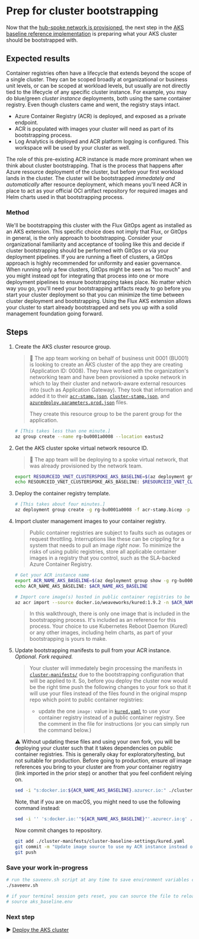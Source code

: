 # Prep for cluster bootstrapping

Now that the [hub-spoke network is provisioned](./04-networking.md), the next step in the [AKS baseline reference implementation](./) is preparing what your AKS cluster should be bootstrapped with.

## Expected results

Container registries often have a lifecycle that extends beyond the scope of a single cluster. They can be scoped broadly at organizational or business unit levels, or can be scoped at workload levels, but usually are not directly tied to the lifecycle of any specific cluster instance. For example, you may do blue/green _cluster instance_ deployments, both using the same container registry. Even though clusters came and went, the registry stays intact.

* Azure Container Registry (ACR) is deployed, and exposed as a private endpoint.
* ACR is populated with images your cluster will need as part of its bootstrapping process.
* Log Analytics is deployed and ACR platform logging is configured. This workspace will be used by your cluster as well.

The role of this pre-existing ACR instance is made more prominant when we think about cluster bootstrapping. That is the process that happens after Azure resource deployment of the cluster, but before your first workload lands in the cluster. The cluster will be bootstrapped _immedately and automatically_ after resource deployment, which means you'll need ACR in place to act as your official OCI artifact repository for required images and Helm charts used in that bootstrapping process.

### Method

We'll be bootstrapping this cluster with the Flux GitOps agent as installed as an AKS extension. This specific choice does not imply that Flux, or GitOps in general, is the only approach to bootstrapping. Consider your organizational familiarity and acceptance of tooling like this and decide if cluster bootstrapping should be performed with GitOps or via your deployment pipelines. If you are running a fleet of clusters, a GitOps approach is highly recommended for uniformity and easier governance. When running only a few clusters, GitOps might be seen as "too much" and you might instead opt for integrating that process into one or more deployment pipelines to ensure bootstrapping takes place. No matter which way you go, you'll need your bootstrapping artifacts ready to go before you start your cluster deployment so that you can minimize the time between cluster deployment and bootstrapping. Using the Flux AKS extension allows your cluster to start already bootstrapped and sets you up with a solid management foundation going forward.

## Steps

1. Create the AKS cluster resource group.

   > :book: The app team working on behalf of business unit 0001 (BU001) is looking to create an AKS cluster of the app they are creating (Application ID: 0008). They have worked with the organization's networking team and have been provisioned a spoke network in which to lay their cluster and network-aware external resources into (such as Application Gateway). They took that information and added it to their [`acr-stamp.json`](./acr-stamp.json), [`cluster-stamp.json`](./cluster-stamp.json), and [`azuredeploy.parameters.prod.json`](./azuredeploy.parameters.prod.json) files.
   >
   > They create this resource group to be the parent group for the application.

   ```bash
   # [This takes less than one minute.]
   az group create --name rg-bu0001a0008 --location eastus2
   ```

1. Get the AKS cluster spoke virtual network resource ID.

   > :book: The app team will be deploying to a spoke virtual network, that was already provisioned by the network team.

   ```bash
   export RESOURCEID_VNET_CLUSTERSPOKE_AKS_BASELINE=$(az deployment group show -g rg-enterprise-networking-spokes -n spoke-BU0001A0008 --query properties.outputs.clusterVnetResourceId.value -o tsv)
   echo RESOURCEID_VNET_CLUSTERSPOKE_AKS_BASELINE: $RESOURCEID_VNET_CLUSTERSPOKE_AKS_BASELINE
   ```

1. Deploy the container registry template.

   ```bash
   # [This takes about four minutes.]
   az deployment group create -g rg-bu0001a0008 -f acr-stamp.bicep -p targetVnetResourceId=${RESOURCEID_VNET_CLUSTERSPOKE_AKS_BASELINE} location=eastus2
   ```

1. Import cluster management images to your container registry.

   > Public container registries are subject to faults such as outages or request throttling. Interruptions like these can be crippling for a system that needs to pull an image _right now_. To minimize the risks of using public registries, store all applicable container images in a registry that you control, such as the SLA-backed Azure Container Registry.

   ```bash
   # Get your ACR instance name
   export ACR_NAME_AKS_BASELINE=$(az deployment group show -g rg-bu0001a0008 -n acr-stamp --query properties.outputs.containerRegistryName.value -o tsv)
   echo ACR_NAME_AKS_BASELINE: $ACR_NAME_AKS_BASELINE

   # Import core image(s) hosted in public container registries to be used during bootstrapping
   az acr import --source docker.io/weaveworks/kured:1.9.2 -n $ACR_NAME_AKS_BASELINE
   ```

   > In this walkthrough, there is only one image that is included in the bootstrapping process. It's included as an reference for this process. Your choice to use Kubernetes Reboot Daemon (Kured) or any other images, including helm charts, as part of your bootstrapping is yours to make.

1. Update bootstrapping manifests to pull from your ACR instance. _Optional. Fork required._

   > Your cluster will immedately begin processing the manifests in [`cluster-manifests/`](./cluster-manifests/) due to the bootstrapping configuration that will be applied to it. So, before you deploy the cluster now would be the right time push the following changes to your fork so that it will use your files instead of the files found in the original mspnp repo which point to public container registries:
   >
   > * update the one `image:` value in [`kured.yaml`](./cluster-manifests/cluster-baseline-settings/kured.yaml) to use your container registry instead of a public container registry. See the comment in the file for instructions (or you can simply run the command below.)

   :warning: Without updating these files and using your own fork, you will be deploying your cluster such that it takes dependencies on public container registries. This is generally okay for exploratory/testing, but not suitable for production. Before going to production, ensure _all_ image references you bring to your cluster are from _your_ container registry (link imported in the prior step) or another that you feel confident relying on.

   ```bash
   sed -i "s:docker.io:${ACR_NAME_AKS_BASELINE}.azurecr.io:" ./cluster-manifests/cluster-baseline-settings/kured.yaml
   ```

   Note, that if you are on macOS, you might need to use the following command instead:
   ```bash
   sed -i '' 's:docker.io:'"${ACR_NAME_AKS_BASELINE}"'.azurecr.io:g' ./cluster-manifests/cluster-baseline-settings/kured.yaml
   ```
   Now commit changes to repository.

   ```bash
   git add ./cluster-manifests/cluster-baseline-settings/kured.yaml
   git commit -m "Update image source to use my ACR instance instead of a public container registry."
   git push
   ```

### Save your work in-progress

```bash
# run the saveenv.sh script at any time to save environment variables created above to aks_baseline.env
./saveenv.sh

# if your terminal session gets reset, you can source the file to reload the environment variables
# source aks_baseline.env
```

### Next step

:arrow_forward: [Deploy the AKS cluster](./06-aks-cluster.md)
